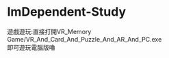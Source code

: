 # ImDependent-Study
遊戲遊玩:直接打開VR_Memory Game/VR_And_Card_And_Puzzle_And_AR_And_PC.exe <br/>
即可遊玩電腦版嚕
